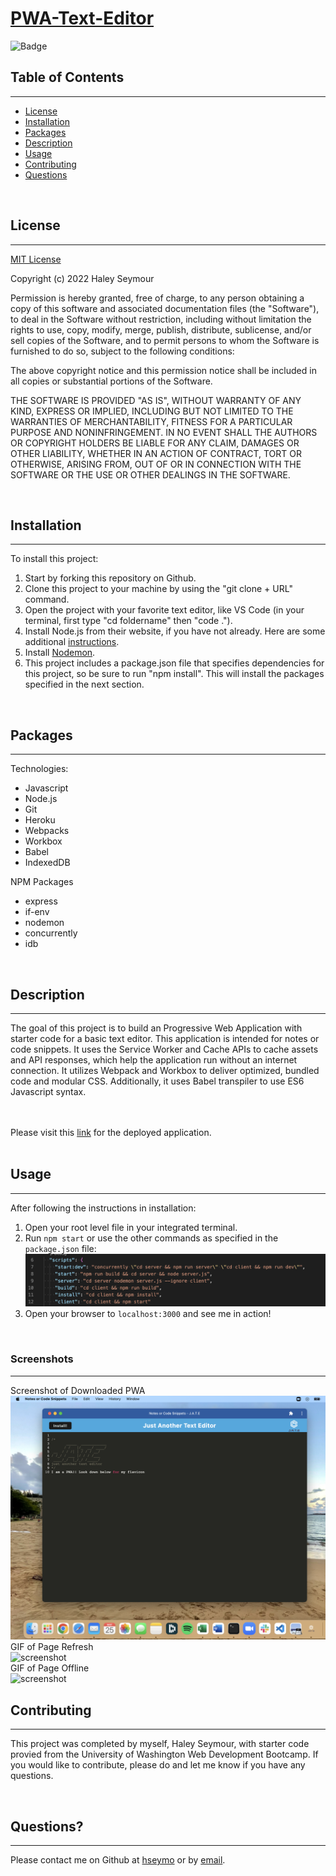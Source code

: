 # **[PWA-Text-Editor](https://warm-inlet-24110.herokuapp.com/)**

![Badge](https://img.shields.io/badge/license-MIT-blue)

## Table of Contents
---
* [License](#license)
* [Installation](#installation)
* [Packages](#packages)
* [Description](#description)
* [Usage](#usage)
* [Contributing](#contributing)
* [Questions](#questions)

<br>

## License 
---
[MIT License](./LICENSE) <br>

Copyright (c) 2022 Haley Seymour

Permission is hereby granted, free of charge, to any person obtaining a copy
of this software and associated documentation files (the "Software"), to deal
in the Software without restriction, including without limitation the rights
to use, copy, modify, merge, publish, distribute, sublicense, and/or sell
copies of the Software, and to permit persons to whom the Software is
furnished to do so, subject to the following conditions:

The above copyright notice and this permission notice shall be included in all
copies or substantial portions of the Software.

THE SOFTWARE IS PROVIDED "AS IS", WITHOUT WARRANTY OF ANY KIND, EXPRESS OR
IMPLIED, INCLUDING BUT NOT LIMITED TO THE WARRANTIES OF MERCHANTABILITY,
FITNESS FOR A PARTICULAR PURPOSE AND NONINFRINGEMENT. IN NO EVENT SHALL THE
AUTHORS OR COPYRIGHT HOLDERS BE LIABLE FOR ANY CLAIM, DAMAGES OR OTHER
LIABILITY, WHETHER IN AN ACTION OF CONTRACT, TORT OR OTHERWISE, ARISING FROM,
OUT OF OR IN CONNECTION WITH THE SOFTWARE OR THE USE OR OTHER DEALINGS IN THE
SOFTWARE.
 <br>

<br>

## Installation
---
To install this project: 
1. Start by forking this repository on Github. 
2. Clone this project to your machine by using the "git clone + URL" command. 
3. Open the project with your favorite text editor, like VS Code (in your terminal, first type "cd foldername" then "code ."). 
4. Install Node.js from their website, if you have not already. Here are some additional [instructions](https://coding-boot-camp.github.io/full-stack/nodejs/how-to-install-nodejs).
6. Install [Nodemon](https://www.npmjs.com/package/nodemon).
8. This project includes a package.json file that specifies dependencies for this project, so be sure to run "npm install". This will install the packages specified in the next section. 

<br>

## Packages
---
Technologies: 
- Javascript
- Node.js
- Git 
- Heroku
- Webpacks
- Workbox
- Babel
- IndexedDB

NPM Packages
- express
- if-env
- nodemon 
- concurrently 
- idb

<br>

## Description
---
 The goal of this project is to build an Progressive Web Application with starter code for a basic text editor. This application is intended for notes or code snippets. It uses the Service Worker and Cache APIs to cache assets and API responses, which help the application run without an internet connection. It utilizes Webpack and Workbox to deliver optimized, bundled code and modular CSS. Additionally, it uses Babel transpiler to use ES6 Javascript syntax. 
 
 <br><br>
Please visit this [link](https://warm-inlet-24110.herokuapp.com/) for the deployed application. <br><br>

## Usage
---
After following the instructions in installation: 
1. Open your root level file in your integrated terminal.
2. Run `npm start` or use the other commands as specified in the `package.json` file: 
![screenshot](./assets/Screen%20Shot%202022-05-25%20at%205.39.56%20PM.png)
4. Open your browser to `localhost:3000` and see me in action!
<br>

### **Screenshots**
--- 
Screenshot of Downloaded PWA <br>
![screenshot](./assets/PWA.png)
<br>
GIF of Page Refresh <br>
![screenshot](./assets/Refresh.gif)
<br>
GIF of Page Offline <br>
![screenshot](./assets/offline.gif)

## Contributing 
---
This project was completed by myself, Haley Seymour, with starter code provied from the University of Washington Web Development Bootcamp. If you would like to contribute, please do and let me know if you have any questions.

<br>

## Questions?
---
Please contact me on Github at [hseymo](https://github.com/hseymo) or by [email](mailto:haleycseymour@comcast.net).

